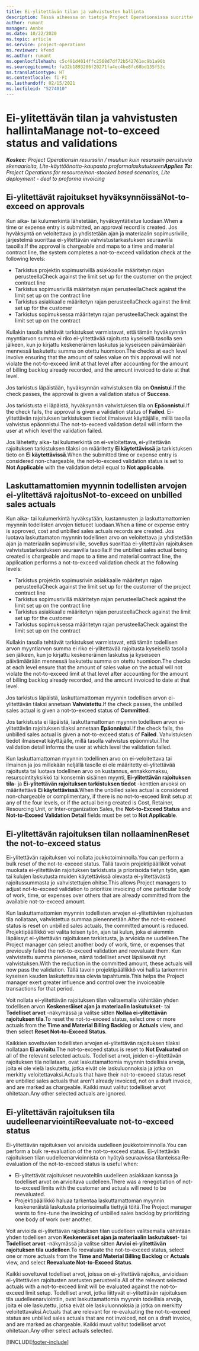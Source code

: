 ```yaml
---
title: Ei-ylitettävän tilan ja vahvistusten hallinta
description: Tässä aiheessa on tietoja Project Operationsissa suorittavista ei-ylitettävän rajoituksen tarkistuksesta.
author: rumant
manager: Annbe
ms.date: 10/22/2020
ms.topic: article
ms.service: project-operations
ms.reviewer: kfend
ms.author: rumant
ms.openlocfilehash: c5c491d4014ffc2568d7df72b542761ec9b1a90b
ms.sourcegitcommit: fa32b1893286f20271fa4ec4be8fc68bd135f53c
ms.translationtype: HT
ms.contentlocale: fi-FI
ms.lasthandoff: 02/15/2021
ms.locfileid: "5274010"
---
```

# <a name="manage-not-to-exceed-status-and-validations"></a><span data-ttu-id="f5c15-103">Ei-ylitettävän tilan ja vahvistusten hallinta</span><span class="sxs-lookup"><span data-stu-id="f5c15-103">Manage not-to-exceed status and validations</span></span> 

<span data-ttu-id="f5c15-104">_**Koskee:** Project Operationsin resurssiin / muuhun kuin resurssiin perustuvia skenaarioita, Lite-käyttöönotto-kaupasta proformalaskutukseen_</span><span class="sxs-lookup"><span data-stu-id="f5c15-104">_**Applies To:** Project Operations for resource/non-stocked based scenarios, Lite deployment - deal to proforma invoicing_</span></span>

## <a name="not-to-exceed-on-approvals"></a><span data-ttu-id="f5c15-105">Ei-ylitettävät rajoitukset hyväksynnöissä</span><span class="sxs-lookup"><span data-stu-id="f5c15-105">Not-to-exceed on approvals</span></span>

<span data-ttu-id="f5c15-106">Kun aika- tai kulumerkintä lähetetään, hyväksyntätietue luodaan.</span><span class="sxs-lookup"><span data-stu-id="f5c15-106">When a time or expense entry is submitted, an approval record is created.</span></span> <span data-ttu-id="f5c15-107">Jos hyväksyntä on veloitettava ja yhdistetään ajan ja materiaalin sopimusriville, järjestelmä suorittaa ei-ylitettävän vahvistustarkastuksen seuraavilla tasoilla:</span><span class="sxs-lookup"><span data-stu-id="f5c15-107">If the approval is chargeable and maps to a time and material contract line, the system completes a not-to-exceed validation check at the following levels:</span></span>

  - <span data-ttu-id="f5c15-108">Tarkistus projektin sopimusrivillä asiakkaalle määritetyn rajan perusteella</span><span class="sxs-lookup"><span data-stu-id="f5c15-108">Check against the limit set up for the customer on the project contract line</span></span>
  - <span data-ttu-id="f5c15-109">Tarkistus sopimusrivillä määritetyn rajan perusteella</span><span class="sxs-lookup"><span data-stu-id="f5c15-109">Check against the limit set up on the contract line</span></span>
  - <span data-ttu-id="f5c15-110">Tarkistus asiakkaalle määritetyn rajan perusteella</span><span class="sxs-lookup"><span data-stu-id="f5c15-110">Check against the limit set up for the customer</span></span>
  - <span data-ttu-id="f5c15-111">Tarkistus sopimuksessa määritetyn rajan perusteella</span><span class="sxs-lookup"><span data-stu-id="f5c15-111">Check against the limit set up on the contract</span></span>

<span data-ttu-id="f5c15-112">Kullakin tasolla tehtävät tarkistukset varmistavat, että tämän hyväksynnän myyntiarvon summa ei riko ei-ylitettävää rajoitusta kyseisellä tasolla sen jälkeen, kun jo kirjattu keskeneräinen laskutus ja kyseiseen päivämäärään mennessä laskutettu summa on otettu huomioon.</span><span class="sxs-lookup"><span data-stu-id="f5c15-112">The checks at each level involve ensuring that the amount of sales value on this approval will not violate the not-to-exceed limit at that level after accounting for the amount of billing backlog already recorded, and the amount invoiced to date at that level.</span></span>

<span data-ttu-id="f5c15-113">Jos tarkistus läpäistään, hyväksynnän vahvistuksen tila on **Onnistui**.</span><span class="sxs-lookup"><span data-stu-id="f5c15-113">If the check passes, the approval is given a validation status of **Success**.</span></span>

<span data-ttu-id="f5c15-114">Jos tarkistusta ei läpäistä, hyväksynnän vahvistuksen tila on **Epäonnistui**.</span><span class="sxs-lookup"><span data-stu-id="f5c15-114">If the check fails, the approval is given a validation status of **Failed**.</span></span> <span data-ttu-id="f5c15-115">Ei-ylitettävän rajoituksen tarkistuksen tiedot ilmaisevat käyttäjälle, millä tasolla vahvistus epäonnistui.</span><span class="sxs-lookup"><span data-stu-id="f5c15-115">The not-to-exceed validation detail will inform the user at which level the validation failed.</span></span>

<span data-ttu-id="f5c15-116">Jos lähetetty aika- tai kulumerkintä on ei-veloitettava, ei-ylitettävän rajoituksen tarkistuksen tilaksi on määritetty **Ei käytettävissä** ja tarkistuksen tieto on **Ei käytettävissä**.</span><span class="sxs-lookup"><span data-stu-id="f5c15-116">When the submitted time or expense entry is considered non-chargeable, the not-to-exceed validation status is set to **Not Applicable** with the validation detail equal to **Not applicable**.</span></span>

## <a name="not-to-exceed-on-unbilled-sales-actuals"></a><span data-ttu-id="f5c15-117">Laskuttamattomien myynnin todellisten arvojen ei-ylitettävä rajoitus</span><span class="sxs-lookup"><span data-stu-id="f5c15-117">Not-to-exceed on unbilled sales actuals</span></span>

<span data-ttu-id="f5c15-118">Kun aika- tai kulumerkintä hyväksytään, kustannusten ja laskuttamattomien myynnin todellisten arvojen tietueet luodaan.</span><span class="sxs-lookup"><span data-stu-id="f5c15-118">When a time or expense entry is approved, cost and unbilled sales actuals records are created.</span></span> <span data-ttu-id="f5c15-119">Jos luotava laskuttamaton myynnin todellinen arvo on veloitettava ja yhdistetään ajan ja materiaalin sopimusriville, sovellus suorittaa ei-ylitettävän rajoituksen vahvistustarkastuksen seuraavilla tasoilla:</span><span class="sxs-lookup"><span data-stu-id="f5c15-119">If the unbilled sales actual being created is chargeable and maps to a time and material contract line, the application performs a not-to-exceed validation check at the following levels:</span></span>

  - <span data-ttu-id="f5c15-120">Tarkistus projektin sopimusrivin asiakkaalle määritetyn rajan perusteella</span><span class="sxs-lookup"><span data-stu-id="f5c15-120">Check against the limit set up for the customer of the project contract line</span></span>
  - <span data-ttu-id="f5c15-121">Tarkistus sopimusrivillä määritetyn rajan perusteella</span><span class="sxs-lookup"><span data-stu-id="f5c15-121">Check against the limit set up on the contract line</span></span>
  - <span data-ttu-id="f5c15-122">Tarkistus asiakkaalle määritetyn rajan perusteella</span><span class="sxs-lookup"><span data-stu-id="f5c15-122">Check against the limit set up for the customer</span></span>
  - <span data-ttu-id="f5c15-123">Tarkistus sopimuksessa määritetyn rajan perusteella</span><span class="sxs-lookup"><span data-stu-id="f5c15-123">Check against the limit set up on the contract</span></span>

<span data-ttu-id="f5c15-124">Kullakin tasolla tehtävät tarkistukset varmistavat, että tämän todellisen arvon myyntiarvon summa ei riko ei-ylitettävää rajoitusta kyseisellä tasolla sen jälkeen, kun jo kirjattu keskeneräinen laskutus ja kyseiseen päivämäärään mennessä laskutettu summa on otettu huomioon.</span><span class="sxs-lookup"><span data-stu-id="f5c15-124">The checks at each level ensure that the amount of sales value on the actual will not violate the not-to-exceed limit at that level after accounting for the amount of billing backlog already recorded, and the amount invoiced to date at that level.</span></span>

<span data-ttu-id="f5c15-125">Jos tarkistus läpäistä, laskuttamattoman myynnin todellisen arvon ei-ylitettävän tilaksi annetaan **Vahvistettu**.</span><span class="sxs-lookup"><span data-stu-id="f5c15-125">If the check passes, the unbilled sales actual is given a not-to-exceed status of **Committed**.</span></span>

<span data-ttu-id="f5c15-126">Jos tarkistusta ei läpäistä, laskuttamattoman myynnin todellisen arvon ei-ylitettävän rajoituksen tilaksi annetaan **Epäonnistui**.</span><span class="sxs-lookup"><span data-stu-id="f5c15-126">If the check fails, the unbilled sales actual is given a not-to-exceed status of **Failed**.</span></span> <span data-ttu-id="f5c15-127">Vahvistuksen tiedot ilmaisevat käyttäjälle, millä tasolla vahvistus epäonnistui.</span><span class="sxs-lookup"><span data-stu-id="f5c15-127">The validation detail informs the user at which level the validation failed.</span></span>

<span data-ttu-id="f5c15-128">Kun laskuttamattoman myynnin todellinen arvo on ei-veloitettava tai ilmainen ja jos millekään neljällä tasolle ei ole määritetty ei-ylitettävää rajoitusta tai luotava todellinen arvo on kustannus, ennakkomaksu, resursointityksikkö tai konsernin sisäinen myynti, **Ei-ylitettävän rajoituksen tila**- ja **Ei-ylitettävän rajoituksen tarkistuksen tiedot** -kenttien arvoksi on määritettävä **Ei käytettävissä**.</span><span class="sxs-lookup"><span data-stu-id="f5c15-128">When the unbilled sales actual is considered non-chargeable or complimentary, if there is no not-to-exceed limit setup at any of the four levels, or if the actual being created is Cost, Retainer, Resourcing Unit, or Inter-organization Sales, the **Not-to-Exceed Status** and **Not-to-Exceed Validation Detail** fields must be set to **Not Applicable**.</span></span>

## <a name="reset-the-not-to-exceed-status"></a><span data-ttu-id="f5c15-129">Ei-ylitettävän rajoituksen tilan nollaaminen</span><span class="sxs-lookup"><span data-stu-id="f5c15-129">Reset the not-to-exceed status</span></span>

<span data-ttu-id="f5c15-130">Ei-ylitettävän rajoituksen voi nollata joukkotoiminnolla.</span><span class="sxs-lookup"><span data-stu-id="f5c15-130">You can perform a bulk reset of the not-to-exceed status.</span></span> <span data-ttu-id="f5c15-131">Tällä tavoin projektipäälliköt voivat muokata ei-ylitettävän rajoituksen tarkistusta ja priorisoida tietyn työn, ajan tai kulujen laskutusta muiden käytettävissä olevasta ei-ylitettävästä rajoitussummasta jo vahvistettujen ohitse.</span><span class="sxs-lookup"><span data-stu-id="f5c15-131">This allows Project managers to adjust not-to-exceed validation to prioritize invoicing of one particular body of work, time, or expenses over others that are already committed from the available not-to-exceed amount.</span></span>

<span data-ttu-id="f5c15-132">Kun laskuttamattomien myynnin todellisten arvojen ei-ylitettävien rajoitusten tila nollataan, vahvistettua summaa pienennetään.</span><span class="sxs-lookup"><span data-stu-id="f5c15-132">After the not-to-exceed status is reset on unbilled sales actuals, the committed amount is reduced.</span></span> <span data-ttu-id="f5c15-133">Projektipäällikkö voi valita toisen työn, ajan tai kulun, joka ei aiemmin läpäissyt ei-ylitettävän rajoituksen tarkistusta, ja arvioida ne uudelleen.</span><span class="sxs-lookup"><span data-stu-id="f5c15-133">The Project manager can select another body of work, time, or expenses that previously failed the not-to-exceed validation and reevaluate them.</span></span> <span data-ttu-id="f5c15-134">Kun vahvistettu summa pienenee, nämä todelliset arvot läpäisevät nyt vahvistuksen.</span><span class="sxs-lookup"><span data-stu-id="f5c15-134">With the reduction in the committed amount, these actuals will now pass the validation.</span></span> <span data-ttu-id="f5c15-135">Tällä tavoin projektipäällikkö voi hallita tarkemmin kyseisen kauden laskutettavissa olevia tapahtumia.</span><span class="sxs-lookup"><span data-stu-id="f5c15-135">This helps the Project manager exert greater influence and control over the invoiceable transactions for that period.</span></span>

<span data-ttu-id="f5c15-136">Voit nollata ei-ylitettävän rajoituksen tilan valitsemalla vähintään yhden todellisen arvon **Keskeneräiset ajan ja materiaalin laskutukset**- tai **Todelliset arvot** -näkymässä ja valitse sitten **Nollaa ei-ylitettävän rajoituksen tila**.</span><span class="sxs-lookup"><span data-stu-id="f5c15-136">To reset the not-to-exceed status, select one or more actuals from the **Time and Material Billing Backlog** or **Actuals** view, and then select **Reset Not-to-Exceed Status**.</span></span>

<span data-ttu-id="f5c15-137">Kaikkien soveltuvien todellisten arvojen ei-ylitettävän rajoituksen tilaksi nollataan **Ei arvioitu**.</span><span class="sxs-lookup"><span data-stu-id="f5c15-137">The not-to-exceed status is reset to **Not Evaluated** on all of the relevant selected actuals.</span></span> <span data-ttu-id="f5c15-138">Todelliset arvot, joiden ei-ylitettävän rajoituksen tila nollataan, ovat laskuttamattomia myynnin todellisia arvoja, joita ei ole vielä laskutettu, jotka eivät ole laskuluonnoksia ja jotka on merkitty veloitettavaksi.</span><span class="sxs-lookup"><span data-stu-id="f5c15-138">Actuals that have their not-to-exceed status reset are unbilled sales actuals that aren't already invoiced, not on a draft invoice, and are marked as chargeable.</span></span> <span data-ttu-id="f5c15-139">Kaikki muut valitut todelliset arvot ohitetaan.</span><span class="sxs-lookup"><span data-stu-id="f5c15-139">Any other selected actuals are ignored.</span></span>

## <a name="reevaluate-not-to-exceed-status"></a><span data-ttu-id="f5c15-140">Ei-ylitettävän rajoituksen tila uudelleenarviointi</span><span class="sxs-lookup"><span data-stu-id="f5c15-140">Reevaluate not-to-exceed status</span></span>

<span data-ttu-id="f5c15-141">Ei-ylitettävän rajoituksen voi arvioida uudelleen joukkotoiminnolla.</span><span class="sxs-lookup"><span data-stu-id="f5c15-141">You can perform a bulk re-evaluation of the not-to-exceed status.</span></span> <span data-ttu-id="f5c15-142">Ei-ylitettävän rajoituksen tilan uudelleenarvioinnista on hyötyä seuraavissa tilanteissa:</span><span class="sxs-lookup"><span data-stu-id="f5c15-142">Re-evaluation of the not-to-exceed status is useful when:</span></span>

  - <span data-ttu-id="f5c15-143">Ei-ylitettävät rajoitukset neuvoteltiin uudelleen asiakkaan kanssa ja todelliset arvot on arvioitava uudelleen.</span><span class="sxs-lookup"><span data-stu-id="f5c15-143">There was a renegotiation of not-to-exceed limits with the customer and actuals will need to be reevaluated.</span></span>
  - <span data-ttu-id="f5c15-144">Projektipäällikkö haluaa tarkentaa laskuttamattoman myynnin keskeneräistä laskutusta priorisoimalla tiettyjä töitä.</span><span class="sxs-lookup"><span data-stu-id="f5c15-144">The Project manager wants to fine-tune the invoicing of unbilled sales backlog by prioritizing one body of work over another.</span></span>

<span data-ttu-id="f5c15-145">Voit arvioida ei-ylitettävän rajoituksen tilan uudelleen valitsemalla vähintään yhden todellisen arvon **Keskeneräiset ajan ja materiaalin laskutukset**- tai **Todelliset arvot** -näkymässä ja valitse sitten **Arvioi ei-ylitettävän rajoituksen tila uudelleen**.</span><span class="sxs-lookup"><span data-stu-id="f5c15-145">To reevaluate the not-to-exceed status, select one or more actuals from the **Time and Material Billing Backlog** or **Actuals** view, and select **Reevaluate Not-to-Exceed Status**.</span></span>

<span data-ttu-id="f5c15-146">Kaikki soveltuvat todelliset arvot, joissa on ei-ylitettävä rajoitus, arvioidaan ei-ylitettävien rajoitusten asetusten perusteella.</span><span class="sxs-lookup"><span data-stu-id="f5c15-146">All of the relevant selected actuals with a not-to-exceed limit will be evaluated against the not-to-exceed limit setup.</span></span> <span data-ttu-id="f5c15-147">Todelliset arvot, jotka liittyvät ei-ylitettävän rajoituksen tila uudelleenarviointiin, ovat laskuttamattomia myynnin todellisia arvoja, joita ei ole laskutettu, jotka eivät ole laskuluonnoksia ja jotka on merkitty veloitettavaksi.</span><span class="sxs-lookup"><span data-stu-id="f5c15-147">Actuals that are relevant for re-evaluating the not-to-exceed status are unbilled sales actuals that are not invoiced, not on a draft invoice, and are marked as chargeable.</span></span> <span data-ttu-id="f5c15-148">Kaikki muut valitut todelliset arvot ohitetaan.</span><span class="sxs-lookup"><span data-stu-id="f5c15-148">Any other select actuals selected.</span></span>


[!INCLUDE[footer-include](../../includes/footer-banner.md)]